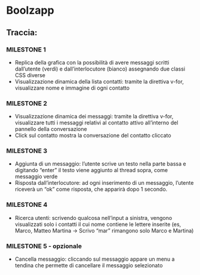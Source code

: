 # Boolzapp

## Traccia:

### MILESTONE 1

- Replica della grafica con la possibilità di avere messaggi scritti dall’utente (verdi) e
  dall’interlocutore (bianco) assegnando due classi CSS diverse
- Visualizzazione dinamica della lista contatti: tramite la direttiva v-for, visualizzare
  nome e immagine di ogni contatto

### MILESTONE 2

- Visualizzazione dinamica dei messaggi: tramite la direttiva v-for, visualizzare tutti i
  messaggi relativi al contatto attivo all’interno del pannello della conversazione
- Click sul contatto mostra la conversazione del contatto cliccato

### MILESTONE 3

- Aggiunta di un messaggio: l’utente scrive un testo nella parte bassa e digitando
  “enter” il testo viene aggiunto al thread sopra, come messaggio verde
- Risposta dall’interlocutore: ad ogni inserimento di un messaggio, l’utente riceverà
  un “ok” come risposta, che apparirà dopo 1 secondo.

### MILESTONE 4

- Ricerca utenti: scrivendo qualcosa nell’input a sinistra, vengono visualizzati solo i
  contatti il cui nome contiene le lettere inserite (es, Marco, Matteo Martina -> Scrivo
  “mar” rimangono solo Marco e Martina)

### MILESTONE 5 - opzionale

- Cancella messaggio: cliccando sul messaggio appare un menu a tendina che
  permette di cancellare il messaggio selezionato
